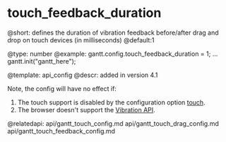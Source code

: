 touch_feedback_duration
=============

@short:
	defines the duration of vibration feedback before/after drag and drop on touch devices (in milliseconds)
@default:1

@type: number
@example:
gantt.config.touch_feedback_duration = 1;
...
gantt.init("gantt_here");


@template:	api_config
@descr:
added in version 4.1 

Note, the config will have no effect if: 

1. The touch support is disabled by the configuration option [touch](api/gantt_touch_config.md).
2. The browser doesn't support the [Vibration API](http://caniuse.com/#feat=vibration).

@relatedapi:
	api/gantt_touch_config.md
    api/gantt_touch_drag_config.md
    api/gantt_touch_feedback_config.md